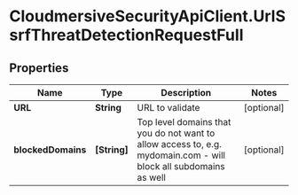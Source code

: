 # CloudmersiveSecurityApiClient.UrlSsrfThreatDetectionRequestFull

## Properties
Name | Type | Description | Notes
------------ | ------------- | ------------- | -------------
**URL** | **String** | URL to validate | [optional] 
**blockedDomains** | **[String]** | Top level domains that you do not want to allow access to, e.g. mydomain.com - will block all subdomains as well | [optional] 


